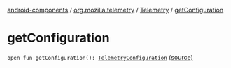 [android-components](../../index.md) / [org.mozilla.telemetry](../index.md) / [Telemetry](index.md) / [getConfiguration](./get-configuration.md)

# getConfiguration

`open fun getConfiguration(): `[`TelemetryConfiguration`](../../org.mozilla.telemetry.config/-telemetry-configuration/index.md) [(source)](https://github.com/mozilla-mobile/android-components/blob/master/components/service/telemetry/src/main/java/org/mozilla/telemetry/Telemetry.java#L292)